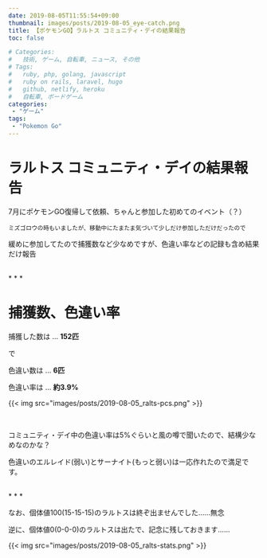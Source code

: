 ```yaml
---
date: 2019-08-05T11:55:54+09:00
thumbnail: images/posts/2019-08-05_eye-catch.png
title: 【ポケモンGO】ラルトス コミュニティ・デイの結果報告
toc: false

# Categories:
#   技術, ゲーム, 自転車, ニュース, その他
# Tags:
#   ruby, php, golang, javascript
#   ruby on rails, laravel, hugo
#   github, netlify, heroku
#   自転車, ボードゲーム
categories:
 - "ゲーム"
tags:
 - "Pokemon Go"
---
```


# ラルトス コミュニティ・デイの結果報告

7月にポケモンGO復帰して依頼、ちゃんと参加した初めてのイベント（？）  

<small>ミズゴロウの時もいましたが、移動中にたまたま気づいて少しだけ参加しただけだったので</small>

緩めに参加してたので捕獲数など少なめですが、色違い率などの記録も含め結果だけ報告

<br>
* * *

# 捕獲数、色違い率

捕獲した数は ... __152匹__

で

色違い数は ... __6匹__

色違い率は ... __約3.9%__

{{< img src="images/posts/2019-08-05_ralts-pcs.png" >}}

<br>

コミュニティ・デイ中の色違い率は5%ぐらいと風の噂で聞いたので、結構少なめなのかな？

色違いのエルレイド(弱い)とサーナイト(もっと弱い)は一応作れたので満足です。

<br>
* * *

なお、個体値100(15-15-15)のラルトスは終ぞ出ませんでした……無念

逆に、個体値0(0-0-0)のラルトスは出たで、記念に残しておきます……

{{< img src="images/posts/2019-08-05_ralts-stats.png" >}}
